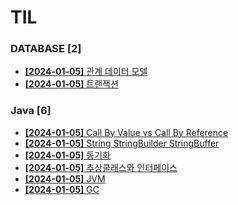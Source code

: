 # TIL
 
### DATABASE [2]
- [**[2024-01-05]**  관계 데이터 모델](https://github.com/A-lass/TIL/blob/main/DATABASE/관계_데이터_모델.md)
- [**[2024-01-05]**  트랜잭션](https://github.com/A-lass/TIL/blob/main/DATABASE/트랜잭션.md)
### Java [6]
- [**[2024-01-05]**  Call By Value vs Call By Reference](https://github.com/A-lass/TIL/blob/main/Java/Call_By_Value_vs_Call_By_Reference.md)
- [**[2024-01-05]**  String StringBuilder StringBuffer](https://github.com/A-lass/TIL/blob/main/Java/String_StringBuilder_StringBuffer.md)
- [**[2024-01-05]**  동기화](https://github.com/A-lass/TIL/blob/main/Java/동기화.md)
- [**[2024-01-05]**  추상클래스와 인터페이스](https://github.com/A-lass/TIL/blob/main/Java/추상클래스와_인터페이스.md)
- [**[2024-01-05]**  JVM](https://github.com/A-lass/TIL/blob/main/Java/JVM.md)
- [**[2024-01-05]**  GC](https://github.com/A-lass/TIL/blob/main/Java/GC.md)
